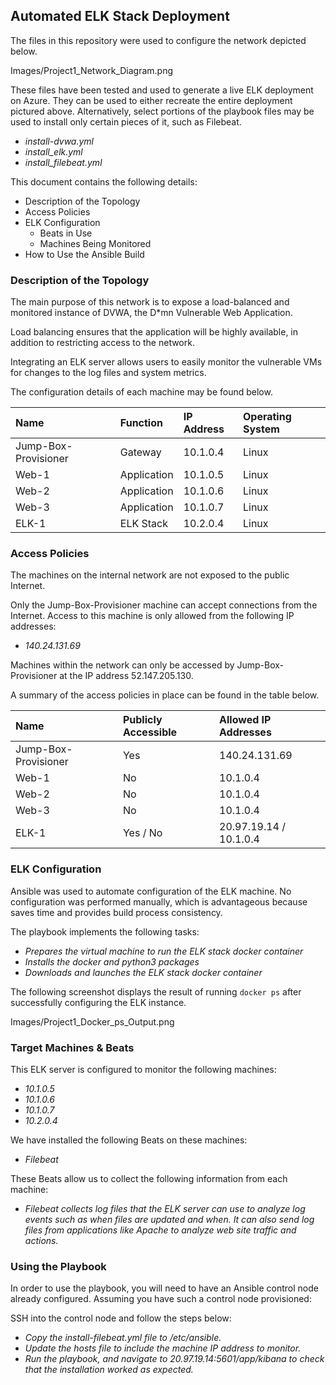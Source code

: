 ## Automated ELK Stack Deployment

The files in this repository were used to configure the network depicted below.

Images/Project1_Network_Diagram.png

These files have been tested and used to generate a live ELK deployment on Azure. They can be used to either recreate the entire deployment pictured above. Alternatively, select portions of the playbook files may be used to install only certain pieces of it, such as Filebeat.

  - _install-dvwa.yml_
  - _install_elk.yml_
  - _install_filebeat.yml_

This document contains the following details:
- Description of the Topology
- Access Policies
- ELK Configuration
  - Beats in Use
  - Machines Being Monitored
- How to Use the Ansible Build


### Description of the Topology

The main purpose of this network is to expose a load-balanced and monitored instance of DVWA, the D*mn Vulnerable Web Application.

Load balancing ensures that the application will be highly available, in addition to restricting access to the network.

Integrating an ELK server allows users to easily monitor the vulnerable VMs for changes to the log files and system metrics.

The configuration details of each machine may be found below.

| Name                 | Function    | IP Address | Operating System |
|:---------------------|:------------|:-----------|:-----------------|
| Jump-Box-Provisioner | Gateway     | 10.1.0.4   | Linux            |
| Web-1                | Application | 10.1.0.5   | Linux            |
| Web-2                | Application | 10.1.0.6   | Linux            |
| Web-3                | Application | 10.1.0.7   | Linux            |
| ELK-1                | ELK Stack   | 10.2.0.4   | Linux            |


### Access Policies

The machines on the internal network are not exposed to the public Internet. 

Only the Jump-Box-Provisioner machine can accept connections from the Internet. Access to this machine is only allowed from the following IP addresses:
- _140.24.131.69_

Machines within the network can only be accessed by Jump-Box-Provisioner at the IP address 52.147.205.130.

A summary of the access policies in place can be found in the table below.

| Name                 | Publicly Accessible | Allowed IP Addresses   |
|:---------------------|:--------------------|:-----------------------|
| Jump-Box-Provisioner | Yes                 | 140.24.131.69          |
| Web-1                | No                  | 10.1.0.4               |
| Web-2                | No                  | 10.1.0.4               |
| Web-3                | No                  | 10.1.0.4               |
| ELK-1                | Yes / No            | 20.97.19.14 / 10.1.0.4 |


### ELK Configuration

Ansible was used to automate configuration of the ELK machine. No configuration was performed manually, which is advantageous because saves time and provides build process consistency.

The playbook implements the following tasks:
- _Prepares the virtual machine to run the ELK stack docker container_
- _Installs the docker and python3 packages_
- _Downloads and launches the ELK stack docker container_

The following screenshot displays the result of running `docker ps` after successfully configuring the ELK instance.

Images/Project1_Docker_ps_Output.png


### Target Machines & Beats
This ELK server is configured to monitor the following machines:
- _10.1.0.5_
- _10.1.0.6_
- _10.1.0.7_
- _10.2.0.4_

We have installed the following Beats on these machines:
- _Filebeat_

These Beats allow us to collect the following information from each machine:
- _Filebeat collects log files that the ELK server can use to analyze log events such as when files are updated and when.  It can also send log files from applications like Apache to analyze web site traffic and actions._


### Using the Playbook
In order to use the playbook, you will need to have an Ansible control node already configured. Assuming you have such a control node provisioned: 

SSH into the control node and follow the steps below:
- _Copy the install-filebeat.yml file to /etc/ansible._
- _Update the hosts file to include the machine IP address to monitor._
- _Run the playbook, and navigate to 20.97.19.14:5601/app/kibana to check that the installation worked as expected._
